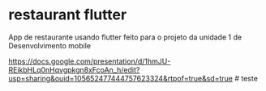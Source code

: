 # restaurant flutter
App de restaurante usando flutter feito para o projeto da unidade 1 de Desenvolvimento mobile

https://docs.google.com/presentation/d/1hmJU-REikbHLq0nHqvgpkgn8xFcoAn_h/edit?usp=sharing&ouid=105652477444757623324&rtpof=true&sd=true
#   t e s t e  
 